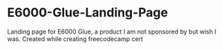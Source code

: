 # E6000-Glue-Landing-Page
Landing page for E6000 Glue, a product I am not sponsored by but wish I was. Created while creating freecodecamp cert
